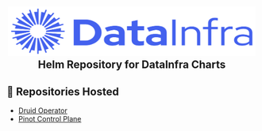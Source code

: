<h2 align="center">
  <picture>
    <img alt="DataInfra Logo" src="https://raw.githubusercontent.com/datainfrahq/.github/main/images/logo.svg" width="500" height="100">
  </picture>
  <br>
  Helm Repository for DataInfra Charts
  </br>
</h2>

## :rocket: Repositories Hosted

- [Druid Operator](https://github.com/datainfrahq/druid-operator)
- [Pinot Control Plane](https://github.com/datainfrahq/pinot-control-plane-k8s)
